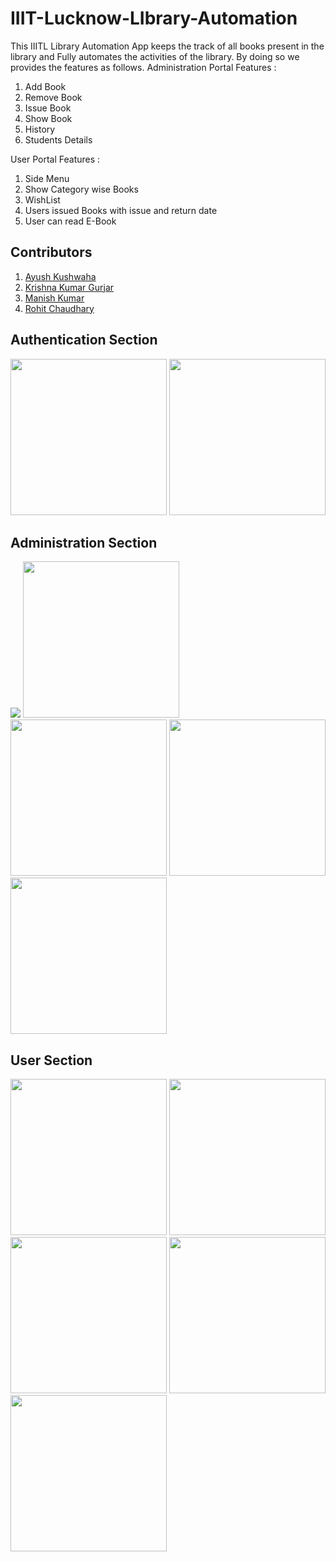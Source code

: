 # IIIT-Lucknow-LIbrary-Automation
This IIITL Library Automation App keeps the track of  all books present in the library and Fully automates the activities of  the library. By doing so we provides the features as follows.
Administration Portal Features : 
 1. Add Book 
 2. Remove Book
 3. Issue Book
 4. Show Book
 5. History
 6. Students Details

User Portal Features :
 1. Side Menu
 2. Show Category wise Books
 3. WishList
 4. Users issued Books with issue and return date
 5. User can read E-Book

## Contributors
1. [Ayush Kushwaha](https://github.com/knight-r)
2. [Krishna Kumar Gurjar](https://github.com/KRISHNA8824)
3. [Manish Kumar](https://github.com/maku123)
4. [Rohit Chaudhary](https://github.com/Rohitchoudhary12)

## Authentication Section

<p float="middle">
<img src="https://user-images.githubusercontent.com/54670079/141683113-a7995d08-bbb8-4a50-bdbd-63967b2efda9.jpg" width="250" />
<img src="https://user-images.githubusercontent.com/54670079/141683165-602ff101-2db7-4747-b02e-144d4e9f415a.jpg" width="250" />
</p>


## Administration Section

<p float="middle">
 <img src="https://user-images.githubusercontent.com/54670079/189548458-093082a4-80f4-4381-9bc3-1b97397d0569.jpg" />
 <img src="https://user-images.githubusercontent.com/54670079/189548614-d5646a26-b24d-4754-a8f2-426afb1677c8.jpg" width="250" />
 <img src="https://user-images.githubusercontent.com/54670079/189548896-50b060e4-fbc5-409e-9eb1-76d040a26022.jpg" width="250" />
 <img src="https://user-images.githubusercontent.com/54670079/189548746-19564bea-947c-41d0-b014-8e650afe95de.jpg" width="250" />
 <img src="https://user-images.githubusercontent.com/54670079/189549171-932ee64f-365d-4505-abb3-279f21c227c8.jpg" width="250" />
</p>


## User Section

<p float="middle">
<img src="https://user-images.githubusercontent.com/54670079/189548955-f17b0768-20e1-4d62-831f-3a373928c10d.jpg" width="250" />
<img src="https://user-images.githubusercontent.com/54670079/189548976-a54cb104-6907-4dfb-8d4b-e9a0f9fa1821.jpg" width="250" />
<img src="https://user-images.githubusercontent.com/54670079/189549034-dcbfc5de-5761-46e8-86a5-4e201516410e.jpg" width="250" />
<img src="https://user-images.githubusercontent.com/54670079/189549069-6e702a5c-0f90-4f9d-ba76-fe93bcd3306d.jpg" width="250" />
<img src="https://user-images.githubusercontent.com/54670079/189549072-77a44a82-68d0-4294-bce3-6c5c936576a6.jpg" width="250" />
</p>
